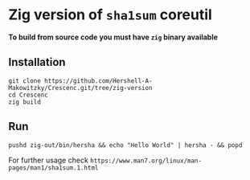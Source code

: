 # Zig version of `sha1sum` coreutil

**To build from source code you must have `zig` binary available**

## Installation

```
git clone https://github.com/Hershell-A-Makowitzky/Crescenc.git/tree/zig-version
cd Crescenc
zig build
```

## Run

```
pushd zig-out/bin/hersha && echo "Hello World" | hersha - && popd
```

For further usage check `https://www.man7.org/linux/man-pages/man1/sha1sum.1.html` 
